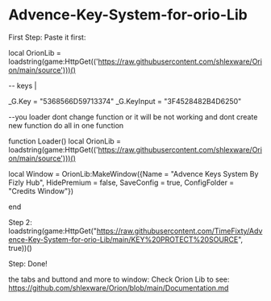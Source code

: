 # Advence-Key-System-for-orio-Lib

First Step:
Paste it first:


local OrionLib = loadstring(game:HttpGet(('https://raw.githubusercontent.com/shlexware/Orion/main/source')))()


-- keys
|

_G.Key = "5368566D59713374"
_G.KeyInput = "3F4528482B4D6250"


--you loader dont change function or it will be not working and dont create new function do all in one function


function Loader()
local OrionLib = loadstring(game:HttpGet(('https://raw.githubusercontent.com/shlexware/Orion/main/source')))()
   

local Window = OrionLib:MakeWindow({Name = "Advence Keys System By Fizly Hub", HidePremium = false, SaveConfig = true, ConfigFolder = "Credits Window"})


end



Step 2:
loadstring(game:HttpGet("https://raw.githubusercontent.com/TimeFixty/Advence-Key-System-for-orio-Lib/main/KEY%20PROTECT%20SOURCE", true))()

Step:
Done!


the tabs and buttond and more to window:
Check Orion Lib to see: https://github.com/shlexware/Orion/blob/main/Documentation.md








 
